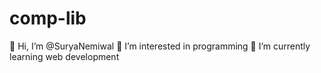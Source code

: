 # comp-lib
👋 Hi, I’m @SuryaNemiwal
👀 I’m interested in programming
🌱 I’m currently learning web development
